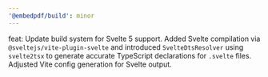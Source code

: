 ```yaml
---
'@embedpdf/build': minor
---
```


feat: Update build system for Svelte 5 support. Added Svelte compilation via `@sveltejs/vite-plugin-svelte` and introduced `SvelteDtsResolver` using `svelte2tsx` to generate accurate TypeScript declarations for `.svelte` files. Adjusted Vite config generation for Svelte output.
